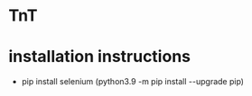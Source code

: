# TnT


# installation instructions

* pip install selenium (python3.9 -m pip install --upgrade pip)

